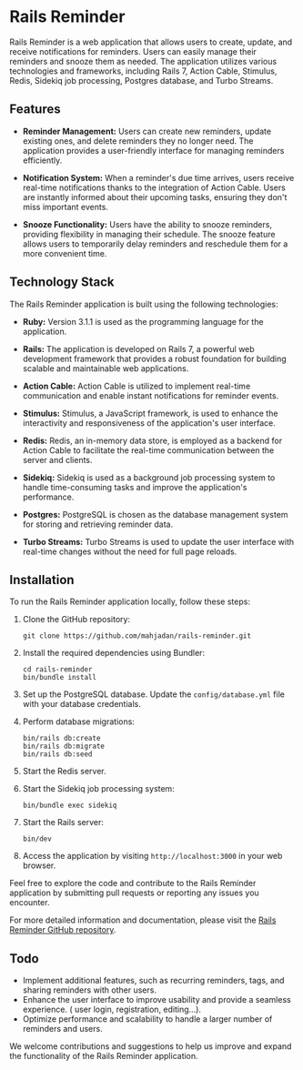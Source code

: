 
# Rails Reminder

Rails Reminder is a web application that allows users to create, update, and receive notifications for reminders. Users can easily manage their reminders and snooze them as needed. The application utilizes various technologies and frameworks, including Rails 7, Action Cable, Stimulus, Redis, Sidekiq job processing, Postgres database, and Turbo Streams.

## Features

- **Reminder Management:** Users can create new reminders, update existing ones, and delete reminders they no longer need. The application provides a user-friendly interface for managing reminders efficiently.

- **Notification System:** When a reminder's due time arrives, users receive real-time notifications thanks to the integration of Action Cable. Users are instantly informed about their upcoming tasks, ensuring they don't miss important events.

- **Snooze Functionality:** Users have the ability to snooze reminders, providing flexibility in managing their schedule. The snooze feature allows users to temporarily delay reminders and reschedule them for a more convenient time.

## Technology Stack

The Rails Reminder application is built using the following technologies:

- **Ruby:** Version 3.1.1 is used as the programming language for the application.

- **Rails:** The application is developed on Rails 7, a powerful web development framework that provides a robust foundation for building scalable and maintainable web applications.

- **Action Cable:** Action Cable is utilized to implement real-time communication and enable instant notifications for reminder events.

- **Stimulus:** Stimulus, a JavaScript framework, is used to enhance the interactivity and responsiveness of the application's user interface.

- **Redis:** Redis, an in-memory data store, is employed as a backend for Action Cable to facilitate the real-time communication between the server and clients.

- **Sidekiq:** Sidekiq is used as a background job processing system to handle time-consuming tasks and improve the application's performance.

- **Postgres:** PostgreSQL is chosen as the database management system for storing and retrieving reminder data.

- **Turbo Streams:** Turbo Streams is used to update the user interface with real-time changes without the need for full page reloads.

## Installation

To run the Rails Reminder application locally, follow these steps:

1. Clone the GitHub repository:

   ```
   git clone https://github.com/mahjadan/rails-reminder.git
   ```

2. Install the required dependencies using Bundler:

   ```
   cd rails-reminder
   bin/bundle install
   ```

3. Set up the PostgreSQL database. Update the `config/database.yml` file with your database credentials.

4. Perform database migrations:

   ```
   bin/rails db:create
   bin/rails db:migrate
   bin/rails db:seed
   ```

5. Start the Redis server.

6. Start the Sidekiq job processing system:

   ```
   bin/bundle exec sidekiq
   ```

7. Start the Rails server:

   ```
   bin/dev
   ```

8. Access the application by visiting `http://localhost:3000` in your web browser.

Feel free to explore the code and contribute to the Rails Reminder application by submitting pull requests or reporting any issues you encounter.

For more detailed information and documentation, please visit the [Rails Reminder GitHub repository](https://github.com/mahjadan/rails-reminder).

## Todo

- Implement additional features, such as recurring reminders, tags, and sharing reminders with other users.
- Enhance the user interface to improve usability and provide a seamless experience. ( user login, registration, editing...).
- Optimize performance and scalability to handle a larger number of reminders and users.

We welcome contributions and suggestions to help us improve and expand the functionality of the Rails Reminder application.
